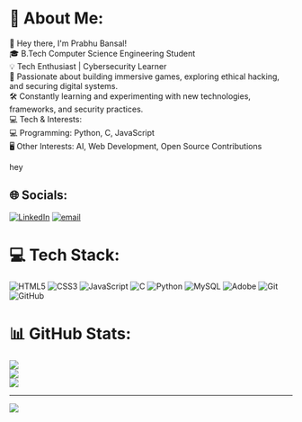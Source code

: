 # 💫 About Me:
👋 Hey there, I'm Prabhu Bansal!<br>🎓 B.Tech Computer Science Engineering Student<br>💡 Tech Enthusiast  | Cybersecurity Learner<br>🚀 Passionate about building immersive games, exploring ethical hacking, and securing digital systems.<br>🛠️ Constantly learning and experimenting with new technologies, frameworks, and security practices.<br>💻 Tech & Interests:<br>💻 Programming: Python, C, JavaScript<br>🖥️ Other Interests: AI, Web Development, Open Source Contributions

hey

## 🌐 Socials:
[![LinkedIn](https://img.shields.io/badge/LinkedIn-%230077B5.svg?logo=linkedin&logoColor=white)](https://linkedin.com/in/https://www.linkedin.com/in/prabhu-bansal-0186b2325/) [![email](https://img.shields.io/badge/Email-D14836?logo=gmail&logoColor=white)](mailto:bansalprabhu04@gmail.com) 

# 💻 Tech Stack:
![HTML5](https://img.shields.io/badge/html5-%23E34F26.svg?style=for-the-badge&logo=html5&logoColor=white) ![CSS3](https://img.shields.io/badge/css3-%231572B6.svg?style=for-the-badge&logo=css3&logoColor=white) ![JavaScript](https://img.shields.io/badge/javascript-%23323330.svg?style=for-the-badge&logo=javascript&logoColor=%23F7DF1E) ![C](https://img.shields.io/badge/c-%2300599C.svg?style=for-the-badge&logo=c&logoColor=white) ![Python](https://img.shields.io/badge/python-3670A0?style=for-the-badge&logo=python&logoColor=ffdd54) ![MySQL](https://img.shields.io/badge/mysql-4479A1.svg?style=for-the-badge&logo=mysql&logoColor=white) ![Adobe](https://img.shields.io/badge/adobe-%23FF0000.svg?style=for-the-badge&logo=adobe&logoColor=white) ![Git](https://img.shields.io/badge/git-%23F05033.svg?style=for-the-badge&logo=git&logoColor=white) ![GitHub](https://img.shields.io/badge/github-%23121011.svg?style=for-the-badge&logo=github&logoColor=white)
# 📊 GitHub Stats:
![](https://github-readme-stats.vercel.app/api?username=codewithprabhu&theme=default_repocard&hide_border=false&include_all_commits=false&count_private=false)<br/>
![](https://github-readme-streak-stats.herokuapp.com/?user=codewithprabhu&theme=default_repocard&hide_border=false)<br/>
![](https://github-readme-stats.vercel.app/api/top-langs/?username=codewithprabhu&theme=default_repocard&hide_border=false&include_all_commits=false&count_private=false&layout=compact)

---
[![](https://visitcount.itsvg.in/api?id=codewithprabhu&icon=0&color=0)](https://visitcount.itsvg.in)

<!-- Proudly created with GPRM ( https://gprm.itsvg.in ) -->
